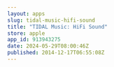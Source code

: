 ```yaml
---
layout: apps
slug: tidal-music-hifi-sound
title: "TIDAL Music: HiFi Sound"
store: apple
app_id: 913943275
date: 2024-05-29T08:00:46Z
published: 2014-12-17T06:55:08Z
---
```


